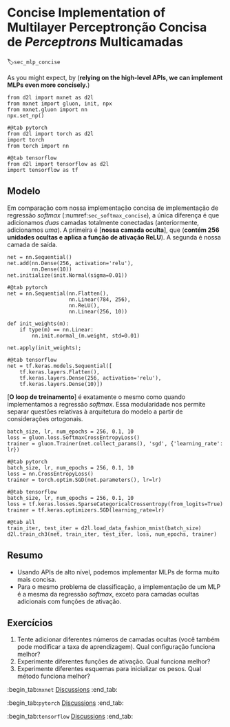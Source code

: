 # Concise Implementation of Multilayer Perceptronção Concisa de *Perceptrons* Multicamadas
:label:`sec_mlp_concise`

As you might expect, by (**relying on the high-level APIs,
we can implement MLPs even more concisely.**)

```{.python .input}
from d2l import mxnet as d2l
from mxnet import gluon, init, npx
from mxnet.gluon import nn
npx.set_np()
```

```{.python .input}
#@tab pytorch
from d2l import torch as d2l
import torch
from torch import nn
```

```{.python .input}
#@tab tensorflow
from d2l import tensorflow as d2l
import tensorflow as tf
```

## Modelo

Em comparação com nossa implementação concisa
de implementação de regressão *softmax*
(:numref:`sec_softmax_concise`),
a única diferença é que adicionamos
*duas* camadas totalmente conectadas
(anteriormente, adicionamos *uma*).
A primeira é [**nossa camada oculta**],
que (**contém 256 unidades ocultas
e aplica a função de ativação ReLU**).
A segunda é nossa camada de saída.

```{.python .input}
net = nn.Sequential()
net.add(nn.Dense(256, activation='relu'),
        nn.Dense(10))
net.initialize(init.Normal(sigma=0.01))
```

```{.python .input}
#@tab pytorch
net = nn.Sequential(nn.Flatten(),
                    nn.Linear(784, 256),
                    nn.ReLU(),
                    nn.Linear(256, 10))

def init_weights(m):
    if type(m) == nn.Linear:
        nn.init.normal_(m.weight, std=0.01)

net.apply(init_weights);
```

```{.python .input}
#@tab tensorflow
net = tf.keras.models.Sequential([
    tf.keras.layers.Flatten(),
    tf.keras.layers.Dense(256, activation='relu'),
    tf.keras.layers.Dense(10)])
```

[**O loop de treinamento**] é exatamente o mesmo
como quando implementamos a regressão *softmax*.
Essa modularidade nos permite separar
questões relativas à arquitetura do modelo
a partir de considerações ortogonais.

```{.python .input}
batch_size, lr, num_epochs = 256, 0.1, 10
loss = gluon.loss.SoftmaxCrossEntropyLoss()
trainer = gluon.Trainer(net.collect_params(), 'sgd', {'learning_rate': lr})
```

```{.python .input}
#@tab pytorch
batch_size, lr, num_epochs = 256, 0.1, 10
loss = nn.CrossEntropyLoss()
trainer = torch.optim.SGD(net.parameters(), lr=lr)
```

```{.python .input}
#@tab tensorflow
batch_size, lr, num_epochs = 256, 0.1, 10
loss = tf.keras.losses.SparseCategoricalCrossentropy(from_logits=True)
trainer = tf.keras.optimizers.SGD(learning_rate=lr)
```

```{.python .input}
#@tab all
train_iter, test_iter = d2l.load_data_fashion_mnist(batch_size)
d2l.train_ch3(net, train_iter, test_iter, loss, num_epochs, trainer)
```

## Resumo

* Usando APIs de alto nível, podemos implementar MLPs de forma muito mais concisa.
* Para o mesmo problema de classificação, a implementação de um MLP é a mesma da regressão *softmax*, exceto para camadas ocultas adicionais com funções de ativação.

## Exercícios

1. Tente adicionar diferentes números de camadas ocultas (você também pode modificar a taxa de aprendizagem). Qual configuração funciona melhor?
1. Experimente diferentes funções de ativação. Qual funciona melhor?
1. Experimente diferentes esquemas para inicializar os pesos. Qual método funciona melhor?

:begin_tab:`mxnet`
[Discussions](https://discuss.d2l.ai/t/94)
:end_tab:

:begin_tab:`pytorch`
[Discussions](https://discuss.d2l.ai/t/95)
:end_tab:

:begin_tab:`tensorflow`
[Discussions](https://discuss.d2l.ai/t/262)
:end_tab:
<!--stackedit_data:
eyJoaXN0b3J5IjpbLTEwNzE1MjY4MTBdfQ==
-->